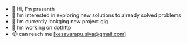 - 👋 Hi, I’m prasanth
- 👀 I’m interested in exploring new solutions to already solved problems
- 🌱 I’m currently lookging new project gig
- 💞️ I’m working on [dothttp](https://www.dothttp.dev)
- 📫 can reach me [kesavarapu.siva@gmail.com]

